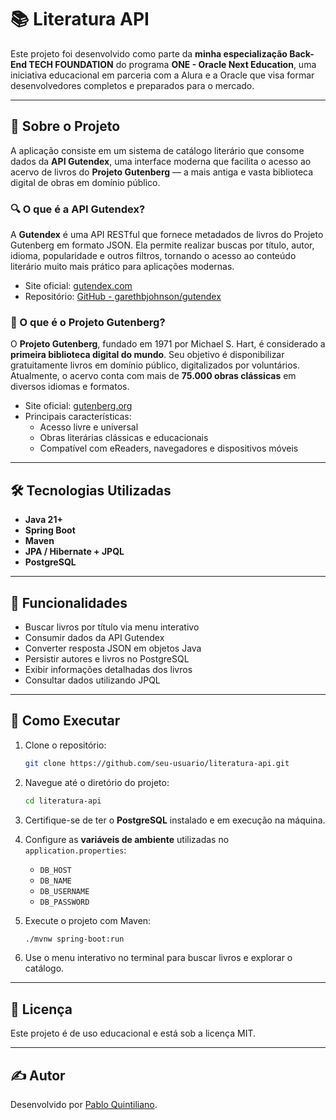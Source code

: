# 📚 Literatura API

Este projeto foi desenvolvido como parte da **minha especialização Back-End TECH FOUNDATION** do programa **ONE - Oracle Next Education**, uma iniciativa educacional em parceria com a Alura e a Oracle que visa formar desenvolvedores completos e preparados para o mercado.

---

## 🧠 Sobre o Projeto

A aplicação consiste em um sistema de catálogo literário que consome dados da **API Gutendex**, uma interface moderna que facilita o acesso ao acervo de livros do **Projeto Gutenberg** — a mais antiga e vasta biblioteca digital de obras em domínio público.

### 🔍 O que é a API Gutendex?

A **Gutendex** é uma API RESTful que fornece metadados de livros do Projeto Gutenberg em formato JSON. Ela permite realizar buscas por título, autor, idioma, popularidade e outros filtros, tornando o acesso ao conteúdo literário muito mais prático para aplicações modernas.

- Site oficial: [gutendex.com](https://gutendex.com)
- Repositório: [GitHub - garethbjohnson/gutendex](https://github.com/garethbjohnson/gutendex)

### 📖 O que é o Projeto Gutenberg?

O **Projeto Gutenberg**, fundado em 1971 por Michael S. Hart, é considerado a **primeira biblioteca digital do mundo**. Seu objetivo é disponibilizar gratuitamente livros em domínio público, digitalizados por voluntários. Atualmente, o acervo conta com mais de **75.000 obras clássicas** em diversos idiomas e formatos.

- Site oficial: [gutenberg.org](https://www.gutenberg.org)
- Principais características:
    - Acesso livre e universal
    - Obras literárias clássicas e educacionais
    - Compatível com eReaders, navegadores e dispositivos móveis

---

## 🛠️ Tecnologias Utilizadas

- **Java 21+**
- **Spring Boot**
- **Maven**
- **JPA / Hibernate + JPQL**
- **PostgreSQL**

---

## 📌 Funcionalidades

- Buscar livros por título via menu interativo
- Consumir dados da API Gutendex
- Converter resposta JSON em objetos Java
- Persistir autores e livros no PostgreSQL
- Exibir informações detalhadas dos livros
- Consultar dados utilizando JPQL

---

## 🚀 Como Executar

1. Clone o repositório:
   ```bash
   git clone https://github.com/seu-usuario/literatura-api.git
   ```

2. Navegue até o diretório do projeto:
   ```bash
   cd literatura-api
   ```

3. Certifique-se de ter o **PostgreSQL** instalado e em execução na máquina.


4. Configure as **variáveis de ambiente** utilizadas no `application.properties`:

    - `DB_HOST`
    - `DB_NAME`
    - `DB_USERNAME`
    - `DB_PASSWORD`
   

5. Execute o projeto com Maven:
   ```bash
   ./mvnw spring-boot:run
   ```

6. Use o menu interativo no terminal para buscar livros e explorar o catálogo.

---

## 📄 Licença

Este projeto é de uso educacional e está sob a licença MIT.

---

## ✍️ Autor

Desenvolvido por [Pablo Quintiliano](https://github.com/BlopaQuint).
